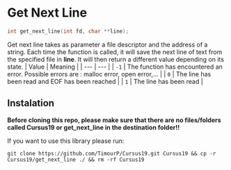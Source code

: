 # Get Next Line

```C
int get_next_line(int fd, char **line);
```
Get next line takes as parameter a file descriptor and the address of a string. Each time the function is called, it will save the next line of text from the specified file in **line**. It will then return a different value depending on its state.
| Value | Meaning |
| --- | --- |
| `-1` | The function has encountered an error. Possible errors are : malloc error, open error,... |
| `0` | The line has been read and EOF  has been reached |
| `1` | The line has been read |
## Instalation
**Before cloning this repo, please make sure that there are no files/folders called Cursus19 or get_next_line in the destination folder!!**

If you want to use this library please run:
```
git clone https://github.com/TimourP/Cursus19.git Cursus19 && cp -r Cursus19/get_next_line ./ && rm -rf Cursus19
```

